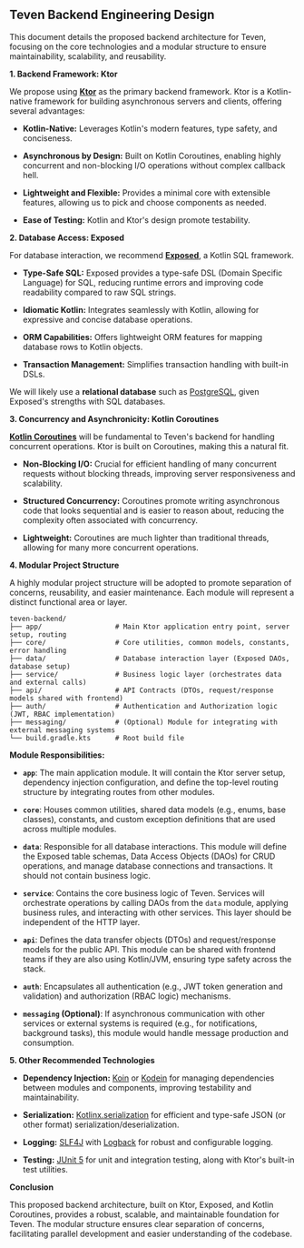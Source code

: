 ## Teven Backend Engineering Design

This document details the proposed backend architecture for Teven, focusing on the core technologies and a modular structure to ensure maintainability, scalability, and reusability.

**1. Backend Framework: Ktor**

We propose using [**Ktor**](https://ktor.io/) as the primary backend framework. Ktor is a Kotlin-native framework for building asynchronous servers and clients, offering several advantages:

* **Kotlin-Native:** Leverages Kotlin's modern features, type safety, and conciseness.

* **Asynchronous by Design:** Built on Kotlin Coroutines, enabling highly concurrent and non-blocking I/O operations without complex callback hell.

* **Lightweight and Flexible:** Provides a minimal core with extensible features, allowing us to pick and choose components as needed.

* **Ease of Testing:** Kotlin and Ktor's design promote testability.

**2. Database Access: Exposed**

For database interaction, we recommend [**Exposed**](https://github.com/JetBrains/Exposed), a Kotlin SQL framework.

* **Type-Safe SQL:** Exposed provides a type-safe DSL (Domain Specific Language) for SQL, reducing runtime errors and improving code readability compared to raw SQL strings.

* **Idiomatic Kotlin:** Integrates seamlessly with Kotlin, allowing for expressive and concise database operations.

* **ORM Capabilities:** Offers lightweight ORM features for mapping database rows to Kotlin objects.

* **Transaction Management:** Simplifies transaction handling with built-in DSLs.

We will likely use a **relational database** such as [PostgreSQL](https://www.postgresql.org/), given Exposed's strengths with SQL databases.

**3. Concurrency and Asynchronicity: Kotlin Coroutines**

[**Kotlin Coroutines**](https://kotlinlang.org/docs/coroutines-overview.html) will be fundamental to Teven's backend for handling concurrent operations. Ktor is built on Coroutines, making this a natural fit.

* **Non-Blocking I/O:** Crucial for efficient handling of many concurrent requests without blocking threads, improving server responsiveness and scalability.

* **Structured Concurrency:** Coroutines promote writing asynchronous code that looks sequential and is easier to reason about, reducing the complexity often associated with concurrency.

* **Lightweight:** Coroutines are much lighter than traditional threads, allowing for many more concurrent operations.

**4. Modular Project Structure**

A highly modular project structure will be adopted to promote separation of concerns, reusability, and easier maintenance. Each module will represent a distinct functional area or layer.

```
teven-backend/
├── app/                  # Main Ktor application entry point, server setup, routing
├── core/                 # Core utilities, common models, constants, error handling
├── data/                 # Database interaction layer (Exposed DAOs, database setup)
├── service/              # Business logic layer (orchestrates data and external calls)
├── api/                  # API Contracts (DTOs, request/response models shared with frontend)
├── auth/                 # Authentication and Authorization logic (JWT, RBAC implementation)
├── messaging/            # (Optional) Module for integrating with external messaging systems
└── build.gradle.kts      # Root build file
```

**Module Responsibilities:**

* **`app`**: The main application module. It will contain the Ktor server setup, dependency injection configuration, and define the top-level routing structure by integrating routes from other modules.

* **`core`**: Houses common utilities, shared data models (e.g., enums, base classes), constants, and custom exception definitions that are used across multiple modules.

* **`data`**: Responsible for all database interactions. This module will define the Exposed table schemas, Data Access Objects (DAOs) for CRUD operations, and manage database connections and transactions. It should not contain business logic.

* **`service`**: Contains the core business logic of Teven. Services will orchestrate operations by calling DAOs from the `data` module, applying business rules, and interacting with other services. This layer should be independent of the HTTP layer.

* **`api`**: Defines the data transfer objects (DTOs) and request/response models for the public API. This module can be shared with frontend teams if they are also using Kotlin/JVM, ensuring type safety across the stack.

* **`auth`**: Encapsulates all authentication (e.g., JWT token generation and validation) and authorization (RBAC logic) mechanisms.

* **`messaging` (Optional)**: If asynchronous communication with other services or external systems is required (e.g., for notifications, background tasks), this module would handle message production and consumption.

**5. Other Recommended Technologies**

* **Dependency Injection:** [Koin](https://insert-koin.io/) or [Kodein](https://www.google.com/search?q=https://github.com/Kodein-Framework/Kodein-DI) for managing dependencies between modules and components, improving testability and maintainability.

* **Serialization:** [Kotlinx.serialization](https://kotlinlang.org/docs/serialization.html) for efficient and type-safe JSON (or other format) serialization/deserialization.

* **Logging:** [SLF4J](https://www.slf4j.org/) with [Logback](http://logback.qos.ch/) for robust and configurable logging.

* **Testing:** [JUnit 5](https://junit.org/junit5/) for unit and integration testing, along with Ktor's built-in test utilities.

**Conclusion**

This proposed backend architecture, built on Ktor, Exposed, and Kotlin Coroutines, provides a robust, scalable, and maintainable foundation for Teven. The modular structure ensures clear separation of concerns, facilitating parallel development and easier understanding of the codebase.
